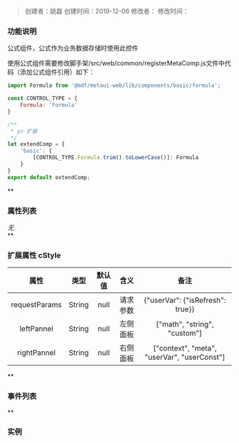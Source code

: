 > 创建者：姚磊
> 创建时间：2019-12-06
> 修改者：
> 修改时间：


<a name="s9Xmg"></a>
### **功能说明**
公式组件，公式作为业务数据存储时使用此控件

使用公式组件需要修改脚手架/src/web/common/registerMetaComp.js文件中代码（添加公式组件引用）如下：
```javascript
import Formula from '@mdf/metaui-web/lib/components/basic/formula';

const CONTROL_TYPE = {
    Formula: 'Formula'
}

/**
 * ys 扩展
 */
let extendComp = {
    'basic': {
        [CONTROL_TYPE.Formula.trim().toLowerCase()]: Formula
    }
}
export default extendComp;
```
**
<a name="J0shL"></a>
### **属性列表**
_无_<br />**
<a name="zD1eV"></a>
### 扩展属性 cStyle
| **属性** | **类型** | **默认值** | **含义** | **备注** |
| :---: | :---: | :---: | :---: | :---: |
| requestParams | String | null | 请求参数 | {"userVar": {"isRefresh": true}} |
| leftPannel | String | null | 左侧面板 | ["math", "string", "custom"] |
| rightPannel | String | null | 右侧面板 | ["context", "meta", "userVar", "userConst"] |

**
<a name="gvqSo"></a>
### **事件列表**
**
<a name="bKkHe"></a>
### 实例